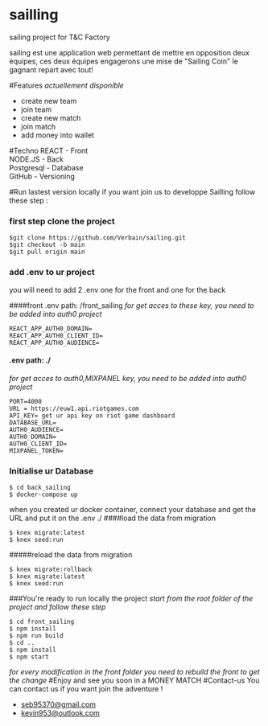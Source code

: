 # sailling
sailing project for T&amp;C Factory 

sailing est une application web permettant de mettre en opposition deux équipes,
ces deux équipes engagerons une mise de "Sailing Coin" le gagnant repart avec tout!

#Features
_actuellement disponible_
* create new team
* join team
* create new match
* join match
* add money into wallet

#Techno
REACT - Front  
NODE.JS - Back  
Postgresql - Database  
GitHub - Versioning

#Run lastest version locally
if you want join us to developpe Sailling follow these step :
### first step clone the project
```
$git clone https://github.com/Verbain/sailing.git
$git checkout -b main
$git pull origin main
```
### add .env to ur project
you will need to add 2 .env one for the front and one for the back

####front .env path: /front_sailing
_for get acces to these key, you need to be added into auth0 project_
```
REACT_APP_AUTH0_DOMAIN=
REACT_APP_AUTH0_CLIENT_ID=
REACT_APP_AUTH0_AUDIENCE=
```
#### .env path: ./
_for get acces to auth0,MIXPANEL key, you need to be added into auth0 project_
```
PORT=4000
URL = https://euw1.api.riotgames.com
API_KEY= get ur api key on riot game dashboard
DATABASE_URL=
AUTH0_AUDIENCE=
AUTH0_DOMAIN=
AUTH0_CLIENT_ID=
MIXPANEL_TOKEN=

```
### Initialise ur Database
```
$ cd back_sailing
$ docker-compose up
```
when you created ur docker container, connect your database and get the URL and put it 
on the .env ./
####load the data from migration
```
$ knex migrate:latest
$ knex seed:run
```
#####reload the data from migration
```
$ knex migrate:rollback
$ knex migrate:latest
$ knex seed:run
```
###You're ready to run locally the project
_start from the root folder of the project and follow these step_
```
$ cd front_sailing
$ npm install
$ npm run build
$ cd ..
$ npm install
$ npm start
```
_for every modification in the front folder you need to rebuild the front to 
get the change_
#Enjoy and see you soon in a MONEY MATCH
#Contact-us
You can contact us if you want join the adventure ! 
* seb95370@gmail.com
* kevin953@outlook.com
